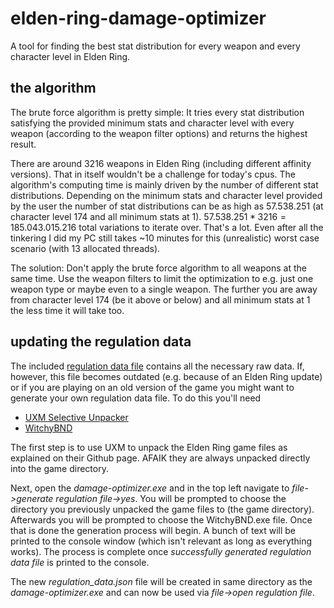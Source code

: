 # elden-ring-damage-optimizer
A tool for finding the best stat distribution for every weapon and every character level in Elden Ring.
## the algorithm
The brute force algorithm is pretty simple: It tries every stat distribution satisfying the provided minimum stats and character level with every weapon (according to the weapon filter options) and returns the highest result.

There are around 3216 weapons in Elden Ring (including different affinity versions). That in itself wouldn't be a challenge for today's cpus. The algorithm's computing time is mainly driven by the number of different stat distributions. Depending on the minimum stats and character level provided by the user the number of stat distributions can be as high as 57.538.251 (at character level 174 and all minimum stats at 1). $57.538.251 * 3216 = 185.043.015.216$ total variations to iterate over. That's a lot. Even after all the tinkering I did my PC still takes ~10 minutes for this (unrealistic) worst case scenario (with 13 allocated threads).

The solution: Don't apply the brute force algorithm to all weapons at the same time. Use the weapon filters to limit the optimization to e.g. just one weapon type or maybe even to a single weapon. The further you are away from character level 174 (be it above or below) and all minimum stats at 1 the less time it will take too.
## updating the regulation data
The included [regulation data file](new_regulation_data.json) contains all the necessary raw data. If, however, this file becomes outdated (e.g. because of an Elden Ring update) or if you are playing on an old version of the game you might want to generate your own regulation data file. To do this you'll need
- [UXM Selective Unpacker](https://github.com/Nordgaren/UXM-Selective-Unpack)
- [WitchyBND](https://github.com/ividyon/WitchyBND)

The first step is to use UXM to unpack the Elden Ring game files as explained on their Github page. AFAIK they are always unpacked directly into the game directory.

Next, open the *damage-optimizer.exe* and in the top left navigate to *file->generate regulation file->yes*. You will be prompted to choose the directory you previously unpacked the game files to (the game directory). Afterwards you will be prompted to choose the WitchyBND.exe file. Once that is done the generation process will begin. A bunch of text will be printed to the console window (which isn't relevant as long as everything works). The process is complete once *successfully generated regulation data file* is printed to the console.

The new *regulation_data.json* file will be created in same directory as the *damage-optimizer.exe* and can now be used via *file->open regulation file*.
